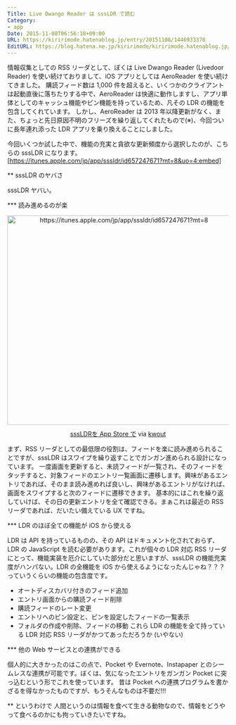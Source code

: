 ```yaml
---
Title: Live Dwango Reader は sssLDR で読む
Category:
- app
Date: 2015-11-08T06:56:18+09:00
URL: https://kiririmode.hatenablog.jp/entry/20151108/1446933378
EditURL: https://blog.hatena.ne.jp/kiririmode/kiririmode.hatenablog.jp/atom/entry/6653458415127322472
---
```


情報収集としての RSS リーダとして、ぼくは Live Dwango Reader (Livedoor Reader) を使い続けておりまして、iOS アプリとしては AeroReader を使い続けてきました。
購読フィード数は 1,000 件を超えると、いくつかのクライアントは起動直後に落ちたりする中で、AeroReader は快適に動作しますし、アプリ単体としてのキャッシュ機能やピン機能を持っているため、凡その LDR の機能を包含してくれています。
しかし、AeroReader は 2013 年以降更新がなく、また、ちょっと先日原因不明のフリーズを繰り返してくれたもので(※)、今回ついに長年連れ添った LDR アプリを乗り換えることにしました。

今回いくつか試した中で、機能の充実と貪欲な更新頻度から選択したのが、こちらの sssLDR になります。
[https://itunes.apple.com/jp/app/sssldr/id657247671?mt=8&uo=4:embed]

** sssLDR のヤバさ

sssLDR ヤバい。

*** 読み進めるのが楽

<div class="kwout" style="text-align: center;"><img src="http://kwout.com/cutout/6/v5/96/t94_bor.jpg" alt="https://itunes.apple.com/jp/app/sssldr/id657247671?mt=8" title="sssLDRを App Store で" width="515" height="476" style="border: none;" usemap="#map_6v596t94" /><map id="map_6v596t94" name="map_6v596t94"><area coords="493,9,514,17" href="https://www.apple.com/jp/privacy/" alt="" shape="rect" /><area coords="453,9,486,17" href="https://www.apple.com/jp/privacy/" alt="" shape="rect" /></map><p style="margin-top: 10px; text-align: center;"><a href="https://itunes.apple.com/jp/app/sssldr/id657247671?mt=8">sssLDRを App Store で</a> via <a href="http://kwout.com/quote/6v596t94">kwout</a></p></div>

まず、RSS リーダとしての最低限の役割は、フィードを楽に読み進められることですが、sssLDR はスワイプを繰り返すことでガンガン進められる設計になっています。
一度画面を更新すると、未読フィードが一覧され、そのフィードをタッチすると、対象フィードのエントリ一覧画面に遷移します。興味があるエントリであれば、そのまま読み進めれば良いし、興味があるエントリがなければ、画面をスワイプすると次のフィードに遷移できます。
基本的にはこれを繰り返していけば、その日の更新エントリを全て確認できる。まぁこれは最近の RSS リーダであれば、だいたい備えている UX ですね。

*** LDR のほぼ全ての機能が iOS から使える

LDR は API を持っているものの、その API はドキュメント化されておらず、LDR の JavaScript を読む必要があります。これが個々の LDR 対応 RSS リーダにとって、機能実装を厄介にしていた部分だと思いますが、sssLDR の機能充実度がハンパない。LDR の全機能を iOS から使えるようになったんじゃね？？？っていうくらいの機能の包含度です。
- オートディスカバリ付きのフィード追加
- エントリ画面からの購読フィード削除
- 購読フィードのレート変更
- エントリへのピン設定と、ピンを設定したフィードの一覧表示
- フォルダの作成や削除、フィードの移動
これら LDR の機能を全て持っている LDR 対応 RSS リーダがかつてあっただろうか (いやない)

*** 他の Web サービスとの連携ができる

個人的に大きかったのはこの点で、Pocket や Evernote、Instapaper とのシームレスな連携が可能です。ぼくは、気になったエントリをガンガン Pocket に突っ込むという形でこれを使っています。
昔は Pocket への連携プログラムを書かざるを得なかったものですが、もうそんなものは不要だ!!!

** というわけで
人間というのは情報を食べて生きる動物なので、情報をどうやって食べるのかにも拘っていきたいですね。
